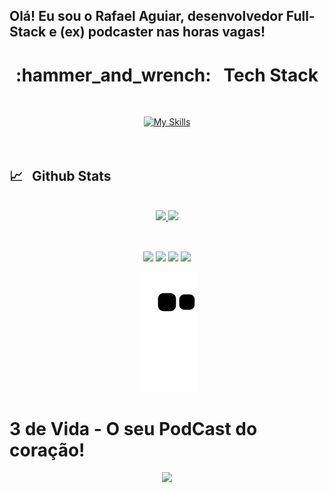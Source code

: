 ## Olá! Eu sou o Rafael Aguiar, desenvolvedor Full-Stack e (ex) podcaster nas horas vagas!

<div align="center">
  <h1>:hammer_and_wrench: &nbsp; Tech Stack</h1>
  <br>
  
[![My Skills](https://skillicons.dev/icons?i=git,github,html,css,react,vite,js,ts,materialui,nodejs,express,mysql,mongodb,prisma,docker)](https://terule.github.io)
 <br>
 <br>
 <br>
 </div>
 
## :chart_with_upwards_trend: &nbsp; Github Stats

<br>

<div align="center">
  <a href="https://github.com/Terule">
    <img src="https://github-readme-stats.vercel.app/api?username=Terule&show_icons=true&theme=tokyonight&include_all_commits=true&count_private=true" />
    <img height="195px" src="https://github-readme-stats.vercel.app/api/top-langs/?username=Terule&layout=compact&langs_count=7&theme=tokyonight&count_private=true" />
  </a>
</div>
<br>
  
##
  
  <div align="center"> 
  <a href="https://instagram.com/aguiar_fael" target="_blank"><img src="https://img.shields.io/badge/-Instagram-%23E4405F?style=for-the-badge&logo=instagram&logoColor=white" target="_blank"></a>
 	<a href="https://www.twitch.tv/terule" target="_blank"><img src="https://img.shields.io/badge/Twitch-9146FF?style=for-the-badge&logo=twitch&logoColor=white" target="_blank"></a>
  <a href = "mailto:terule@gmail.com"><img src="https://img.shields.io/badge/-Gmail-%23333?style=for-the-badge&logo=gmail&logoColor=white" target="_blank"></a>
  <a href="https://www.linkedin.com/in/aguiar-fael" target="_blank"><img src="https://img.shields.io/badge/-LinkedIn-%230077B5?style=for-the-badge&logo=linkedin&logoColor=white" target="_blank"></a> 
 
  ![Snake animation](https://github.com/Terule/terule/blob/output/github-contribution-grid-snake.svg)
 
</div>
  
  # 3 de Vida - O seu PodCast do coração!
  
  <div align="center">
     <a href="https://linktr.ee/3devida" target="_blank"><img hight="200px" width="200px" src="https://i.ibb.co/SRJ347B/3-de-vida-Logo-2-3000x3000-cantos-redondos-01.png" target="_blank"></a>
     
  </div>
